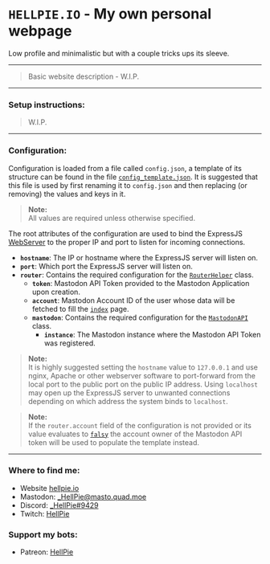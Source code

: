 # `HELLPIE.IO` - My own personal webpage

Low profile and minimalistic but with a couple tricks ups its sleeve.

---

> Basic website description - W.I.P.

---
### Setup instructions:

> W.I.P.

---
### Configuration:

Configuration is loaded from a file called `config.json`, a template of its structure can be found in the file [`config_template.json`](./config_template.json). It is suggested that this file is used by first renaming it to `config.json` and then replacing (or removing) the values and keys in it.

> **Note:**\
> All values are required unless otherwise specified.

The root attributes of the configuration are used to bind the ExpressJS [WebServer](./webapp/WebServer.js) to the proper IP and port to listen for incoming connections.

- **`hostname`**: The IP or hostname where the ExpressJS server will listen on.
- **`port`**: Which port the ExpressJS server will listen on.
- **`router`**: Contains the required configuration for the [`RouterHelper`](./webapp/RouterHelper.js) class.
	- **`token`**: Mastodon API Token provided to the Mastodon Application upon creation.
	- **`account`**: Mastodon Account ID of the user whose data will be fetched to fill the [`index`](./webapp/views/index.hbs) page.
	- **`mastodon`**: Contains the required configuration for the [`MastodonAPI`](./fediverse/MastodonAPI.js) class.
		- **`instance`**: The Mastodon instance where the Mastodon API Token was registered.

> **Note:**\
> It is highly suggested setting the `hostname` value to `127.0.0.1` and use nginx, Apache or other webserver software to port-forward from the local port to the public port on the public IP address. Using `localhost` may open up the ExpressJS server to unwanted connections depending on which address the system binds to `localhost`.

> **Note:**\
> If the `router.account` field of the configuration is not provided or its value evaluates to [`falsy`](https://developer.mozilla.org/en-US/docs/Glossary/Falsy) the account owner of the Mastodon API token will be used to populate the template instead.

---
### Where to find me:
- Website [hellpie.io](https://hellpie.io)
- Mastodon: [_HellPie@masto.quad.moe](https://masto.quad.moe/@_HellPie)
- Discord: [_HellPie#9429](https://discord.gg/uGsUTmB)
- Twitch: [HellPie](https://www.twitch.tv/hellpie/)

### Support my bots:
- Patreon: [HellPie](https://www.patreon.com/hellpie)
